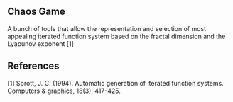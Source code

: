 ## Chaos Game

A bunch of tools that allow the representation and selection of most appealing iterated function system
based on the fractal dimension and the Lyapunov exponent [1]

## References
<a id="1">[1]</a> 
Sprott, J. C. (1994). Automatic generation of iterated function systems. Computers & graphics, 18(3), 417-425.
